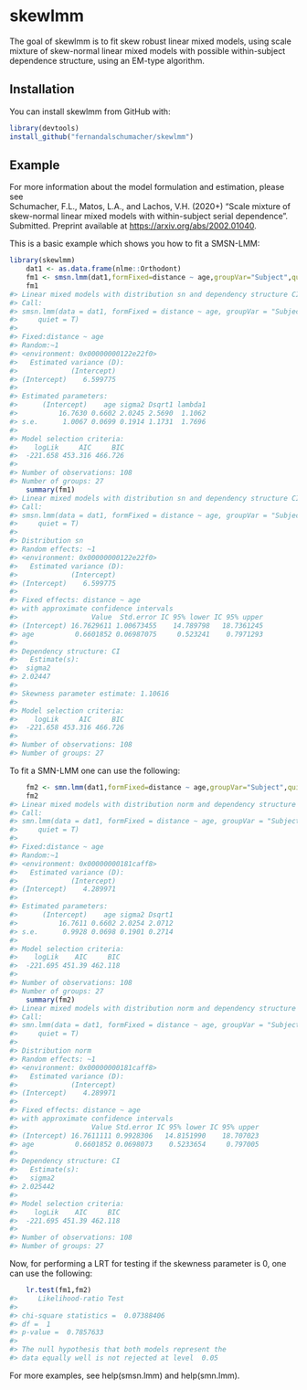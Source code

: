 
<!-- README.md is generated from README.Rmd. Please edit that file -->

# skewlmm

<!-- badges: start -->

<!-- badges: end -->

The goal of skewlmm is to fit skew robust linear mixed models, using
scale mixture of skew-normal linear mixed models with possible
within-subject dependence structure, using an EM-type algorithm.

## Installation

<!-- You can install the released version of lmmsmsn from [CRAN](https://CRAN.R-project.org) with: -->

<!-- ``` r -->

<!-- install.packages("lmmsmsn") -->

<!-- ``` -->

You can install skewlmm from GitHub with:

``` r
library(devtools)
install_github("fernandalschumacher/skewlmm")
```

## Example

For more information about the model formulation and estimation, please
see  
Schumacher, F.L., Matos, L.A., and Lachos, V.H. (2020+) “Scale mixture
of skew-normal linear mixed models with within-subject serial
dependence”. Submitted. Preprint available at
<https://arxiv.org/abs/2002.01040>.

This is a basic example which shows you how to fit a SMSN-LMM:

``` r
library(skewlmm)
    dat1 <- as.data.frame(nlme::Orthodont)
    fm1 <- smsn.lmm(dat1,formFixed=distance ~ age,groupVar="Subject",quiet=T)
    fm1
#> Linear mixed models with distribution sn and dependency structure CI 
#> Call:
#> smsn.lmm(data = dat1, formFixed = distance ~ age, groupVar = "Subject", 
#>     quiet = T)
#> 
#> Fixed:distance ~ age
#> Random:~1
#> <environment: 0x00000000122e22f0>
#>   Estimated variance (D):
#>             (Intercept)
#> (Intercept)    6.599775
#> 
#> Estimated parameters:
#>      (Intercept)    age sigma2 Dsqrt1 lambda1
#>          16.7630 0.6602 2.0245 2.5690  1.1062
#> s.e.      1.0067 0.0699 0.1914 1.1731  1.7696
#> 
#> Model selection criteria:
#>    logLik     AIC     BIC
#>  -221.658 453.316 466.726
#> 
#> Number of observations: 108 
#> Number of groups: 27
    summary(fm1)
#> Linear mixed models with distribution sn and dependency structure CI 
#> Call:
#> smsn.lmm(data = dat1, formFixed = distance ~ age, groupVar = "Subject", 
#>     quiet = T)
#> 
#> Distribution sn
#> Random effects: ~1
#> <environment: 0x00000000122e22f0>
#>   Estimated variance (D):
#>             (Intercept)
#> (Intercept)    6.599775
#> 
#> Fixed effects: distance ~ age
#> with approximate confidence intervals
#>                  Value  Std.error IC 95% lower IC 95% upper
#> (Intercept) 16.7629611 1.00673455    14.789798   18.7361245
#> age          0.6601852 0.06987075     0.523241    0.7971293
#> 
#> Dependency structure: CI
#>   Estimate(s):
#>  sigma2 
#> 2.02447 
#> 
#> Skewness parameter estimate: 1.10616
#> 
#> Model selection criteria:
#>    logLik     AIC     BIC
#>  -221.658 453.316 466.726
#> 
#> Number of observations: 108 
#> Number of groups: 27
```

To fit a SMN-LMM one can use the following:

``` r
    fm2 <- smn.lmm(dat1,formFixed=distance ~ age,groupVar="Subject",quiet=T)
    fm2
#> Linear mixed models with distribution norm and dependency structure CI 
#> Call:
#> smn.lmm(data = dat1, formFixed = distance ~ age, groupVar = "Subject", 
#>     quiet = T)
#> 
#> Fixed:distance ~ age
#> Random:~1
#> <environment: 0x00000000181caff8>
#>   Estimated variance (D):
#>             (Intercept)
#> (Intercept)    4.289971
#> 
#> Estimated parameters:
#>      (Intercept)    age sigma2 Dsqrt1
#>          16.7611 0.6602 2.0254 2.0712
#> s.e.      0.9928 0.0698 0.1901 0.2714
#> 
#> Model selection criteria:
#>    logLik    AIC     BIC
#>  -221.695 451.39 462.118
#> 
#> Number of observations: 108 
#> Number of groups: 27
    summary(fm2)
#> Linear mixed models with distribution norm and dependency structure CI 
#> Call:
#> smn.lmm(data = dat1, formFixed = distance ~ age, groupVar = "Subject", 
#>     quiet = T)
#> 
#> Distribution norm
#> Random effects: ~1
#> <environment: 0x00000000181caff8>
#>   Estimated variance (D):
#>             (Intercept)
#> (Intercept)    4.289971
#> 
#> Fixed effects: distance ~ age
#> with approximate confidence intervals
#>                  Value Std.error IC 95% lower IC 95% upper
#> (Intercept) 16.7611111 0.9928306   14.8151990    18.707023
#> age          0.6601852 0.0698073    0.5233654     0.797005
#> 
#> Dependency structure: CI
#>   Estimate(s):
#>   sigma2 
#> 2.025442 
#> 
#> Model selection criteria:
#>    logLik    AIC     BIC
#>  -221.695 451.39 462.118
#> 
#> Number of observations: 108 
#> Number of groups: 27
```

Now, for performing a LRT for testing if the skewness parameter is 0,
one can use the following:

``` r
    lr.test(fm1,fm2)
#>     Likelihood-ratio Test
#> 
#> chi-square statistics =  0.07388406 
#> df =  1 
#> p-value =  0.7857633 
#> 
#> The null hypothesis that both models represent the 
#> data equally well is not rejected at level  0.05
```

For more examples, see help(smsn.lmm) and help(smn.lmm).
